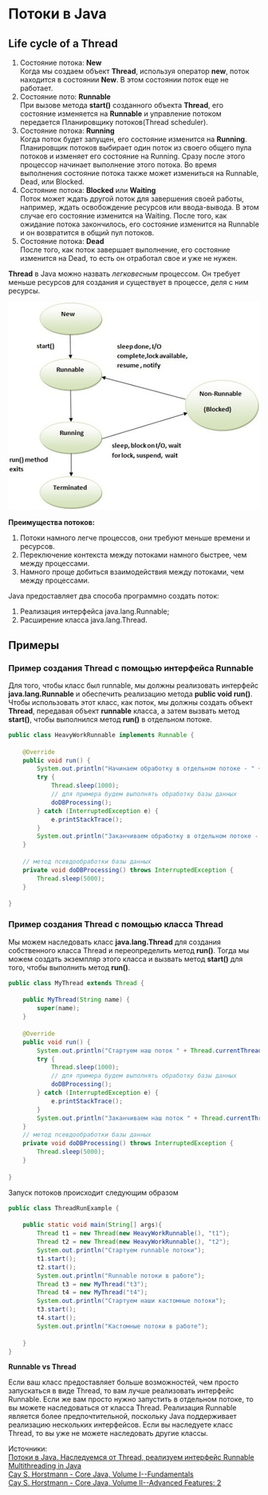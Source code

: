 # Потоки в Java

## Life cycle of a Thread

1. Состояние потока: __New__<br>
Когда мы создаем объект __Thread__, используя оператор __new__, поток находится в состоянии __New__. В этом состоянии поток еще не работает.
2. Состояние пото: __Runnable__<br>
При вызове метода __start()__ созданного объекта __Thread__, его состояние изменяется на __Runnable__ и управление потоком передается Планировщику потоков(Thread scheduler).
3. Состояние потока: __Running__<br>
Когда поток будет запущен, его состояние изменится на __Running__. Планировщик потоков выбирает один поток из своего общего пула потоков и изменяет его состояние на Running. Сразу после этого процессор начинает выполнение этого потока. Во время выполнения состояние потока также может измениться на Runnable, Dead, или Blocked.
4. Состояние потока: __Blocked__ или __Waiting__<br>
Поток может ждать другой поток для завершения своей работы, например, ждать освобождение ресурсов или ввода-вывода. В этом случае его состояние изменится на Waiting. После того, как ожидание потока закончилось, его состояние изменится на Runnable и он возвратится в общий пул потоков.
5. Состояние потока: __Dead__<br>
После того, как поток завершает выполнение, его состояние изменится на Dead, то есть он отработал свое и уже не нужен.

__Thread__ в Java можно назвать _легковесным_ процессом. Он требует меньше ресурсов для создания и существует в процессе, деля с ним ресурсы.

![Life cycle of a Thread](/src/main/resources/img/lifecycle.png)

__Преимущества потоков:__

1. Потоки намного легче процессов, они требуют меньше времени и ресурсов.
2. Переключение контекста между потоками намного быстрее, чем между процессами.
3. Намного проще добиться взаимодействия между потоками, чем между процессами.

Java предоставляет два способа программно создать поток:

1. Реализация интерфейса java.lang.Runnable;
2. Расширение класса java.lang.Thread.

## Примеры

### Пример создания Thread с помощью интерфейса Runnable
Для того, чтобы класс был runnable, мы должны реализовать интерфейс __java.lang.Runnable__ и обеспечить реализацию метода __public void run()__. Чтобы использовать этот класс, как поток, мы должны создать объект __Thread__, передавая объект __runnable__ класса, а затем вызвать метод __start()__, чтобы выполнился метод __run()__ в отдельном потоке.

```java
public class HeavyWorkRunnable implements Runnable {
 
    @Override
    public void run() {
        System.out.println("Начинаем обработку в отдельном потоке - " + Thread.currentThread().getName());
        try {
            Thread.sleep(1000);
            // для примера будем выполнять обработку базы данных
            doDBProcessing();
        } catch (InterruptedException e) {
            e.printStackTrace();
        }
        System.out.println("Заканчиваем обработку в отдельном потоке - " + Thread.currentThread().getName());
    }
 
    // метод псевдообработки базы данных
    private void doDBProcessing() throws InterruptedException {
        Thread.sleep(5000);
    }
 
}
```

### Пример создания Thread с помощью класса Thread

Мы можем наследовать класс __java.lang.Thread__ для создания собственного класса Thread и переопределить метод __run()__. Тогда мы можем создать экземпляр этого класса и вызвать метод __start()__ для того, чтобы выполнить метод __run()__.

```java
public class MyThread extends Thread {
 
    public MyThread(String name) {
        super(name);
    }
 
    @Override
    public void run() {
        System.out.println("Стартуем наш поток " + Thread.currentThread().getName());
        try {
            Thread.sleep(1000);
            // для примера будем выполнять обработку базы данных
            doDBProcessing();
        } catch (InterruptedException e) {
            e.printStackTrace();
        }
        System.out.println("Заканчиваем наш поток " + Thread.currentThread().getName());
    }
    // метод псевдообработки базы данных
    private void doDBProcessing() throws InterruptedException {
        Thread.sleep(5000);
    }
     
}
```

Запуск потоков происходит следующим образом
```java
public class ThreadRunExample {
 
    public static void main(String[] args){
        Thread t1 = new Thread(new HeavyWorkRunnable(), "t1");
        Thread t2 = new Thread(new HeavyWorkRunnable(), "t2");
        System.out.println("Стартуем runnable потоки");
        t1.start();
        t2.start();
        System.out.println("Runnable потоки в работе");
        Thread t3 = new MyThread("t3");
        Thread t4 = new MyThread("t4");
        System.out.println("Стартуем наши кастомные потоки");
        t3.start();
        t4.start();
        System.out.println("Кастомные потоки в работе");
         
    }
}
```

__Runnable vs Thread__

Если ваш класс предоставляет больше возможностей, чем просто запускаться в виде Thread, то вам лучше реализовать интерфейс Runnable. Если же вам просто нужно запустить в отдельном потоке, то вы можете наследоваться от класса Thread.
Реализация Runnable является более предпочтительной, поскольку Java поддерживает реализацию нескольких интерфейсов. Если вы наследуете класс Thread, то вы уже не можете наследовать другие классы.




Источники:  
[Потоки в Java. Наследуемся от Thread, реализуем интерфейс Runnable](http://javadevblog.com/potoki-v-java-nasleduemsya-ot-thread-realizuem-interfejs-runnable.html)  
[Multithreading in Java](https://www.javatpoint.com/multithreading-in-java)  
[Cay S. Horstmann - Core Java, Volume I--Fundamentals](https://www.amazon.com/Core-Java-I-Fundamentals-10th/dp/0134177304)  
[Cay S. Horstmann - Core Java, Volume II--Advanced Features: 2](https://www.amazon.com/Core-Java-II-Advanced-Features-ebook/dp/B01MTY3K7C)  
